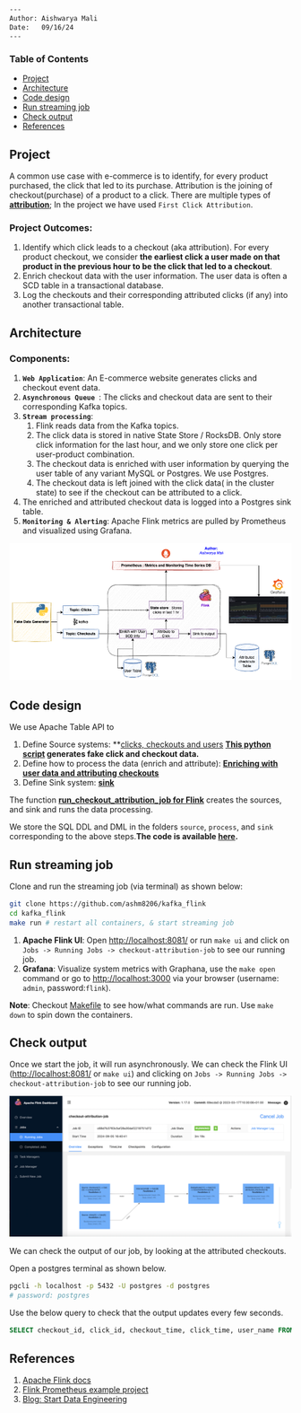 ```
---
Author: Aishwarya Mali
Date:   09/16/24
---
```
### Table of Contents
   * [Project](#project)
   * [Architecture](#architecture)
   * [Code design](#code-design)
   * [Run streaming job](#run-streaming-job)
   * [Check output](#check-output)
   * [References](#references)

## Project

 A common use case with e-commerce is to identify, for every product purchased, the click that led to its purchase. Attribution is the joining of checkout(purchase) of a product to a click. There are multiple types of **[attribution](https://www.shopify.com/blog/marketing-attribution#3)**; In the project we have used  `First Click Attribution`.

### Project Outcomes:
 1. Identify which click leads to a checkout (aka attribution). For every product checkout, we consider **the earliest click a user made on that product in the previous hour to be the click that led to a checkout**.
 2. Enrich checkout data with the user information. The user data is often a SCD table in a transactional database.
 3. Log the checkouts and their corresponding attributed clicks (if any) into another transactional table.

## Architecture

### Components:

1. **`Web Application`**: An E-commerce website generates clicks and checkout event data.
2. **`Asynchronous Queue `**: The clicks and checkout data are sent to their corresponding Kafka topics.
3. **`Stream processing`**:
   1. Flink reads data from the Kafka topics.
   2. The click data is stored in native State Store / RocksDB. Only store click information for the last hour, and we only store one click per user-product combination.
   3. The checkout data is enriched with user information by querying the user table of any variant MySQL or Postgres. We use Postgres.
   4. The checkout data is left joined with the click data( in the cluster state) to see if the checkout can be attributed to a click.
5. The enriched and attributed checkout data is logged into a Postgres sink table.
4. **`Monitoring & Alerting`**: Apache Flink metrics are pulled by Prometheus and visualized using Grafana.

![Architecture](./assets/images/arch.png)

## Code design

We use Apache Table API to

1. Define Source systems: **[clicks, checkouts and users](https://github.com/ashm8206/kafka_flink/tree/main/code/source)
**[This python script](https://github.com/ashm8206/kafka_flink/blob/main/datagen/gen_fake_data.py) generates fake click and checkout data.**
3. Define how to process the data (enrich and attribute): **[Enriching with user data and attributing checkouts ](https://github.com/ashm8206/kafka_flink/blob/main/code/process/attributed_checkouts.sqll)**
4. Define Sink system: **[sink](https://github.com/ashm8206/kafka_flink/blob/main/code/sink/attributed_checkouts.sql)**

The function **[run_checkout_attribution_job for Flink](https://github.com/ashm8206/kafka_flink/blob/main/code/checkout_attribution.py)** creates the sources, and sink and runs the data processing.

We store the SQL DDL and DML in the folders `source`, `process`, and `sink` corresponding to the above steps.**The code is available [here](https://github.com/ashm8206/kafka_flink).**

## Run streaming job

Clone and run the streaming job (via terminal) as shown below:

```bash
git clone https://github.com/ashm8206/kafka_flink
cd kafka_flink
make run # restart all containers, & start streaming job
```

1. **Apache Flink UI**: Open [http://localhost:8081/](http://localhost:8081/) or run `make ui` and click on `Jobs -> Running Jobs -> checkout-attribution-job` to see our running job.
2. **Grafana**: Visualize system metrics with Graphana, use the `make open` command or go to [http://localhost:3000](http://localhost:3000) via your browser (username: `admin`, password:`flink`).

**Note**: Checkout [Makefile](https://github.com/ashm8206/kafka_flink/blob/main/Makefile) to see how/what commands are run. Use `make down` to spin down the containers.

## Check output

Once we start the job, it will run asynchronously. We can check the Flink UI ([http://localhost:8081/](http://localhost:8081/) or `make ui`) and clicking on `Jobs -> Running Jobs -> checkout-attribution-job` to see our running job.

![Flink UI](assets/images/flink_ui_dag.png)

We can check the output of our job, by looking at the attributed checkouts.

Open a postgres terminal as shown below.

```bash
pgcli -h localhost -p 5432 -U postgres -d postgres
# password: postgres
```

Use the below query to check that the output updates every few seconds.

```sql
SELECT checkout_id, click_id, checkout_time, click_time, user_name FROM commerce.attributed_checkouts order by checkout_time desc limit 5;
```

## References

1. [Apache Flink docs](https://nightlies.apache.org/flink/flink-docs-release-1.17/)
2. [Flink Prometheus example project](https://github.com/mbode/flink-prometheus-example)
3. [Blog: Start Data Engineering](https://www.startdataengineering.com/post/data-engineering-project-for-beginners-stream-edition/)
